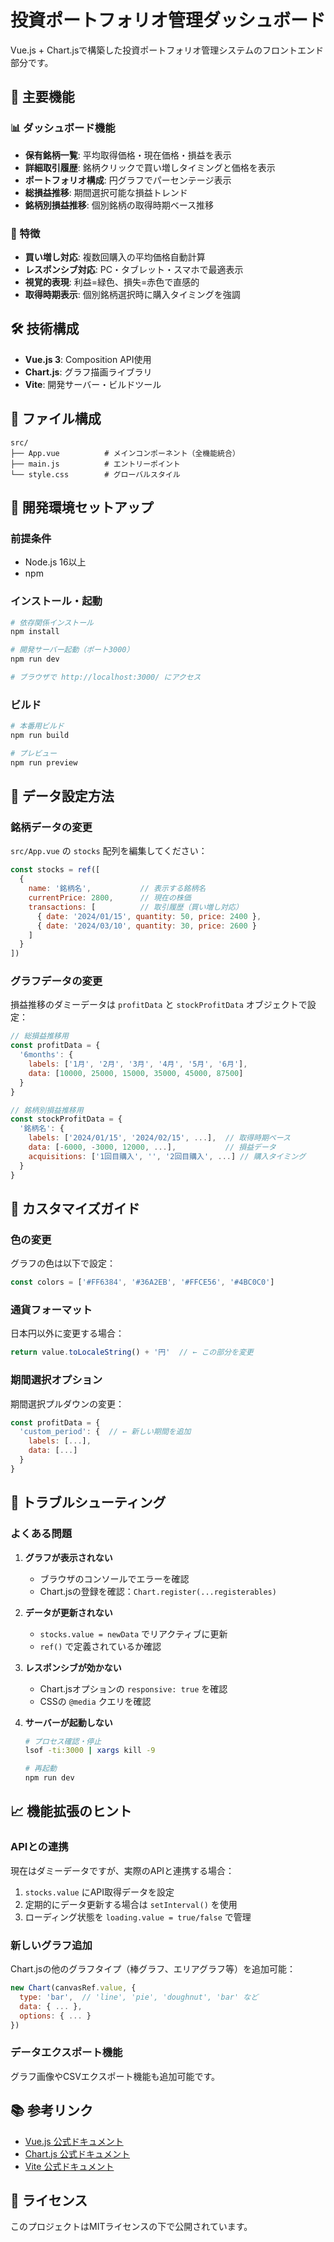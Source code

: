 # 投資ポートフォリオ管理ダッシュボード

Vue.js + Chart.jsで構築した投資ポートフォリオ管理システムのフロントエンド部分です。

## 🚀 主要機能

### 📊 ダッシュボード機能
- **保有銘柄一覧**: 平均取得価格・現在価格・損益を表示
- **詳細取引履歴**: 銘柄クリックで買い増しタイミングと価格を表示
- **ポートフォリオ構成**: 円グラフでパーセンテージ表示
- **総損益推移**: 期間選択可能な損益トレンド
- **銘柄別損益推移**: 個別銘柄の取得時期ベース推移

### 🎯 特徴
- **買い増し対応**: 複数回購入の平均価格自動計算
- **レスポンシブ対応**: PC・タブレット・スマホで最適表示
- **視覚的表現**: 利益=緑色、損失=赤色で直感的
- **取得時期表示**: 個別銘柄選択時に購入タイミングを強調

## 🛠️ 技術構成

- **Vue.js 3**: Composition API使用
- **Chart.js**: グラフ描画ライブラリ
- **Vite**: 開発サーバー・ビルドツール

## 📁 ファイル構成

```
src/
├── App.vue          # メインコンポーネント（全機能統合）
├── main.js          # エントリーポイント
└── style.css        # グローバルスタイル
```

## 🔧 開発環境セットアップ

### 前提条件
- Node.js 16以上
- npm

### インストール・起動
```bash
# 依存関係インストール
npm install

# 開発サーバー起動（ポート3000）
npm run dev

# ブラウザで http://localhost:3000/ にアクセス
```

### ビルド
```bash
# 本番用ビルド
npm run build

# プレビュー
npm run preview
```

## 📝 データ設定方法

### 銘柄データの変更
`src/App.vue` の `stocks` 配列を編集してください：

```javascript
const stocks = ref([
  {
    name: '銘柄名',           // 表示する銘柄名
    currentPrice: 2800,      // 現在の株価
    transactions: [          // 取引履歴（買い増し対応）
      { date: '2024/01/15', quantity: 50, price: 2400 },
      { date: '2024/03/10', quantity: 30, price: 2600 }
    ]
  }
])
```

### グラフデータの変更
損益推移のダミーデータは `profitData` と `stockProfitData` オブジェクトで設定：

```javascript
// 総損益推移用
const profitData = {
  '6months': {
    labels: ['1月', '2月', '3月', '4月', '5月', '6月'],
    data: [10000, 25000, 15000, 35000, 45000, 87500]
  }
}

// 銘柄別損益推移用  
const stockProfitData = {
  '銘柄名': {
    labels: ['2024/01/15', '2024/02/15', ...],  // 取得時期ベース
    data: [-6000, -3000, 12000, ...],           // 損益データ
    acquisitions: ['1回目購入', '', '2回目購入', ...] // 購入タイミング
  }
}
```

## 🎨 カスタマイズガイド

### 色の変更
グラフの色は以下で設定：
```javascript
const colors = ['#FF6384', '#36A2EB', '#FFCE56', '#4BC0C0']
```

### 通貨フォーマット
日本円以外に変更する場合：
```javascript
return value.toLocaleString() + '円'  // ← この部分を変更
```

### 期間選択オプション
期間選択プルダウンの変更：
```javascript
const profitData = {
  'custom_period': {  // ← 新しい期間を追加
    labels: [...],
    data: [...]
  }
}
```

## 🐛 トラブルシューティング

### よくある問題

1. **グラフが表示されない**
   - ブラウザのコンソールでエラーを確認
   - Chart.jsの登録を確認：`Chart.register(...registerables)`

2. **データが更新されない**
   - `stocks.value = newData` でリアクティブに更新
   - `ref()` で定義されているか確認

3. **レスポンシブが効かない**
   - Chart.jsオプションの `responsive: true` を確認
   - CSSの `@media` クエリを確認

4. **サーバーが起動しない**
   ```bash
   # プロセス確認・停止
   lsof -ti:3000 | xargs kill -9
   
   # 再起動
   npm run dev
   ```

## 📈 機能拡張のヒント

### APIとの連携
現在はダミーデータですが、実際のAPIと連携する場合：

1. `stocks.value` にAPI取得データを設定
2. 定期的にデータ更新する場合は `setInterval()` を使用
3. ローディング状態を `loading.value = true/false` で管理

### 新しいグラフ追加
Chart.jsの他のグラフタイプ（棒グラフ、エリアグラフ等）を追加可能：

```javascript
new Chart(canvasRef.value, {
  type: 'bar',  // 'line', 'pie', 'doughnut', 'bar' など
  data: { ... },
  options: { ... }
})
```

### データエクスポート機能
グラフ画像やCSVエクスポート機能も追加可能です。

## 📚 参考リンク

- [Vue.js 公式ドキュメント](https://vuejs.org/)
- [Chart.js 公式ドキュメント](https://www.chartjs.org/)
- [Vite 公式ドキュメント](https://vitejs.dev/)

## 📄 ライセンス

このプロジェクトはMITライセンスの下で公開されています。